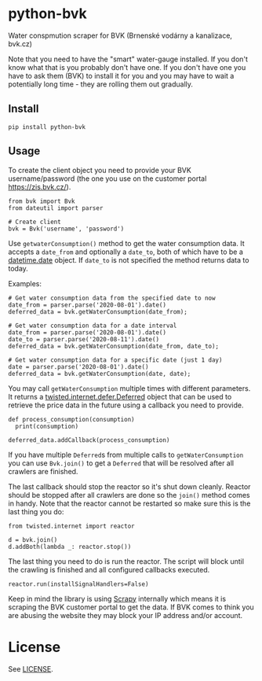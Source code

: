 # python-bvk

Water conspmution scraper for BVK (Brnenské vodárny a kanalizace, bvk.cz)

Note that you need to have the "smart" water-gauge installed. If you don't know
what that is you probably don't have one. If you don't have one you have to ask
them (BVK) to install it for you and you may have to wait a potentially long
time - they are rolling them out gradually.


## Install

```
pip install python-bvk
```

## Usage

To create the client object you need to provide your BVK username/password
(the one you use on the customer portal https://zis.bvk.cz/).

```
from bvk import Bvk
from dateutil import parser

# Create client
bvk = Bvk('username', 'password')
```

Use `getwaterConsumption()` method to get the water consumption data. It accepts
a `date_from` and optionally a `date_to`, both of which have to be a
[datetime.date](https://docs.python.org/3/library/datetime.html#datetime.date)
object. If `date_to` is not specified the method returns data to today.

Examples:

```
# Get water consumption data from the specified date to now
date_from = parser.parse('2020-08-01').date()
deferred_data = bvk.getWaterConsumption(date_from);

# Get water consumption data for a date interval
date_from = parser.parse('2020-08-01').date()
date_to = parser.parse('2020-08-11').date()
deferred_data = bvk.getWaterConsumption(date_from, date_to);

# Get water consumption data for a specific date (just 1 day)
date = parser.parse('2020-08-01').date()
deferred_data = bvk.getWaterConsumption(date, date);
```

You may call `getWaterConsumption` multiple times with different parameters. It
returns a
[twisted.internet.defer.Deferred](https://twistedmatrix.com/documents/current/core/howto/defer.html)
object that can be used to retrieve the price data in the future using a
callback you need to provide.

```
def process_consumption(consumption)
  print(consumption)

deferred_data.addCallback(process_consumption)
```

If you have multiple `Deferred`s from multiple calls to `getWaterConsumption`
you can use `Bvk.join()` to get a `Deferred` that will be resolved after all
crawlers are finished.

The last callback should stop the reactor so it's shut down cleanly. Reactor
should be stopped after all crawlers are done so the `join()` method comes in
handy. Note that the reactor cannot be restarted so make sure this is the last
thing you do:

```
from twisted.internet import reactor

d = bvk.join()
d.addBoth(lambda _: reactor.stop())
```

The last thing you need to do is run the reactor. The script will block until
the crawling is finished and all configured callbacks executed.

```
reactor.run(installSignalHandlers=False)
```

Keep in mind the library is using [Scrapy](https://scrapy.org) internally which means it is
scraping the BVK customer portal to get the data. If BVK comes to think you are
abusing the website they may block your IP address and/or account.


# License

See [LICENSE](./LICENSE).
